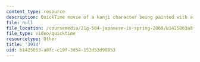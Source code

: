 ```yaml
---
content_type: resource
description: QuickTime movie of a kanji character being painted with a brush.
file: null
file_location: /coursemedia/21g-504-japanese-iv-spring-2009/b1425863a8fcc19f3d54152d53d98853_3914.mov
file_type: video/quicktime
resourcetype: Other
title: '3914'
uid: b1425863-a8fc-c19f-3d54-152d53d98853
---
```

